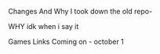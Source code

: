 Changes And Why I took down the old repo-

WHY idk when i say it

Games Links Coming on - october 1
